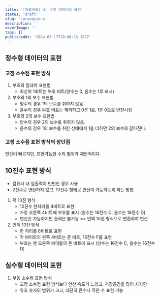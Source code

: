 ```yaml
---
title: '[자료구조] 4. 수치 데이터의 표현'
status: 'draft'
slug: 'jaryogujo-4'
description: ''
coverImage: ''
tags: []
publishedAt: '2024-03-17T10:08:26.157Z'
---
```


## 정수형 데이터의 표현

### 고정 소수점 표현 방식

1. 부호와 절대치 표현법
   - 최상위 1비트는 부호 비트(양수는 0, 음수는 1로 표시)
2. 부호와 1의 보수 표현법
   - 양수의 경우 1의 보수를 취하지 않음.
   - 음수의 경우 부호 비트는 제외하고 0은 1로, 1은 0으로 반전시킴
3. 부호와 2의 보수 표현법
   - 양수의 경우 2의 보수를 취하지 않음.
   - 음수의 경우 1의 보수를 취한 상태에서 1을 더하면 2의 보수와 같아진다.

### 고정 소수점 표현 방식의 장단점

연산이 빠르지만, 표현가능한 수의 범위가 제한적이다.

## 10진수 표현 방식

- 컴퓨터 내 입출력이 빈번한 경우 사용
- 2진수로 변환하지 않고, 10진수 형태로 연산이 가능하도록 하는 방법

1. 팩 10진 형식
   - 10진수 한자리를 4비트로 표현
   - 가장 오른쪽 4비트에 부호를 표시 (양수는 16진수 C, 음수는 16진수 D)
   - 연산은 가능하지만 출력은 불가능 =&gt; 언팩 10진 형식으로 변환하여 연산
2. 언팩 10진 방식
   - 한 자리를 8비트로 표현
   - 각 바이트의 왼쪽 4비트는 존 비트, 16진수 F를 표현
   - 부호는 맨 오른쪽 바이틑의 존 비트에 표시 (양수는 16진수 C, 음수는 16진수 D)

## 실수형 데이터의 표현

1. 부동 소수점 표현 방식
   - 고정 소수점 표현 방식보다 연산 속도가 느리고, 저장공간을 많이 차지함
   - 유효 숫자의 범위가 크고, 대단히 큰수나 작은 수 표현 가능

## 